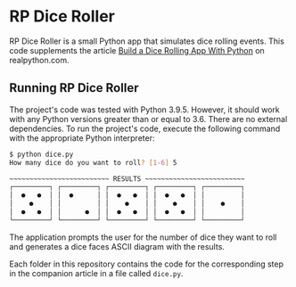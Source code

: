 # RP Dice Roller

RP Dice Roller is a small Python app that simulates dice rolling events. This code supplements the article [Build a Dice Rolling App With Python](https://realpython.com/python-dice-roll/) on realpython.com.

## Running RP Dice Roller

The project's code was tested with Python 3.9.5. However, it should work with any Python versions greater than or equal to 3.6. There are no external dependencies. To run the project's code, execute the following command with the appropriate Python interpreter:

```sh
$ python dice.py
How many dice do you want to roll? [1-6] 5

~~~~~~~~~~~~~~~~~~~~~~~~~ RESULTS ~~~~~~~~~~~~~~~~~~~~~~~~~
┌─────────┐ ┌─────────┐ ┌─────────┐ ┌─────────┐ ┌─────────┐
│  ●   ●  │ │  ●      │ │  ●   ●  │ │  ●   ●  │ │         │
│    ●    │ │         │ │    ●    │ │    ●    │ │    ●    │
│  ●   ●  │ │      ●  │ │  ●   ●  │ │  ●   ●  │ │         │
└─────────┘ └─────────┘ └─────────┘ └─────────┘ └─────────┘
```

The application prompts the user for the number of dice they want to roll and generates a dice faces ASCII diagram with the results.

Each folder in this repository contains the code for the corresponding step in the companion article in a file called `dice.py`.
